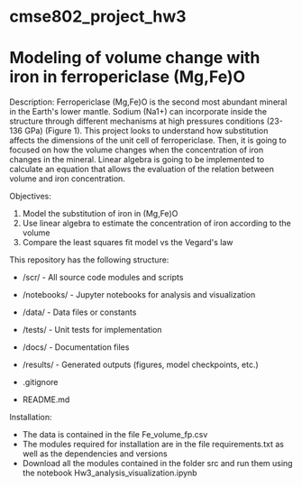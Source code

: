 # cmse802_project_hw3

# Modeling of volume change with iron in ferropericlase (Mg,Fe)O 

Description: Ferropericlase (Mg,Fe)O is the second most abundant mineral in the Earth's lower mantle. 
Sodium (Na1+) can incorporate inside the structure through different mechanisms at high pressures conditions (23-136 GPa) (Figure 1). 
This project looks to understand how substitution affects the dimensions of the unit cell of ferropericlase. 
Then, it is going to focused on how the volume changes when the concentration of iron changes in the mineral. 
Linear algebra is going to be implemented to calculate an equation that allows the evaluation of the relation between volume and iron concentration. 

Objectives:

1. Model the substitution of iron in (Mg,Fe)O
2. Use linear algebra to estimate the concentration of iron according to the volume
3. Compare the least squares fit model vs the Vegard's law

This repository has the following structure:

* /scr/ - All source code modules and scripts
* /notebooks/ - Jupyter notebooks for analysis and visualization
* /data/ - Data files or constants 
* /tests/ - Unit tests for implementation
* /docs/ - Documentation files
* /results/ - Generated outputs (figures, model checkpoints, etc.)

* .gitignore 
* README.md

Installation:
* The data is contained in the file Fe_volume_fp.csv
* The modules required for installation are in the file requirements.txt as well as the dependencies and versions
* Download all the modules contained in the folder src and run them using the notebook Hw3_analysis_visualization.ipynb
